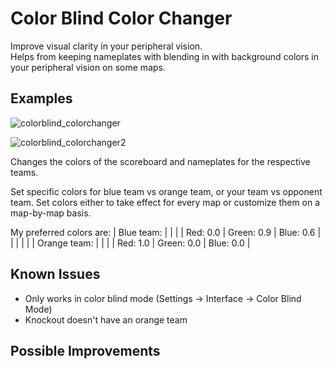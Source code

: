# Color Blind Color Changer

Improve visual clarity in your peripheral vision.  
Helps from keeping nameplates with blending in with background colors in your peripheral vision on some maps.

## Examples

![colorblind_colorchanger](https://github.com/user-attachments/assets/3f6f9ce3-c93b-4c2b-a4dd-83ca886885a7)

![colorblind_colorchanger2](https://github.com/user-attachments/assets/14f7038e-07b9-4287-81ce-93e3b08e587b)

Changes the colors of the scoreboard and nameplates for the respective teams.

Set specific colors for blue team vs orange team, or your team vs opponent team.
Set colors either to take effect for every map or customize them on a map-by-map basis.

My preferred colors are: 
| Blue team: | | |
| Red: 0.0 | Green: 0.9 | Blue: 0.6 |
| | | |
| Orange team: | | |
| Red: 1.0 | Green: 0.0 | Blue: 0.0 |


## Known Issues
- Only works in color blind mode (Settings -> Interface -> Color Blind Mode)
- Knockout doesn't have an orange team

## Possible Improvements
